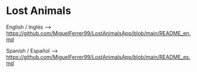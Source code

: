 # Lost Animals

English / Inglés  --> https://github.com/MiguelFerrer99/LostAnimalsApp/blob/main/README_en.md

Spanish / Español --> https://github.com/MiguelFerrer99/LostAnimalsApp/blob/main/README_es.md
